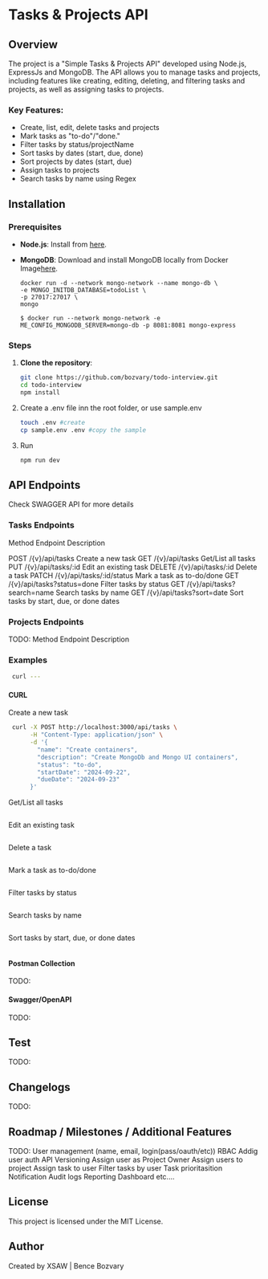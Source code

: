 # Tasks & Projects API

## Overview

The project is a "Simple Tasks & Projects API" developed using Node.js, ExpressJs and MongoDB. 
The API allows you to manage tasks and projects, including features like creating, editing, deleting, and filtering tasks and projects, as well as assigning tasks to projects.


### Key Features:
- Create, list, edit, delete tasks and projects
- Mark tasks as "to-do"/"done."
- Filter tasks by status/projectName
- Sort tasks by dates (start, due, done)
- Sort projects by dates (start, due)
- Assign tasks to projects
- Search tasks by name using Regex


## Installation

### Prerequisites
- **Node.js**: Install from [here](https://nodejs.org/).
- **MongoDB**: Download and install MongoDB locally from Docker Image[here](https://hub.docker.com/_/mongo).
	
	```
	docker run -d --network mongo-network --name mongo-db \
	-e MONGO_INITDB_DATABASE=todoList \
	-p 27017:27017 \
	mongo
	```

	```
	$ docker run --network mongo-network -e ME_CONFIG_MONGODB_SERVER=mongo-db -p 8081:8081 mongo-express
	```


### Steps

1. **Clone the repository**:
   ```bash
   git clone https://github.com/bozvary/todo-interview.git
   cd todo-interview
   npm install
   ```

2. Create a .env file inn the root folder, or use sample.env 
	```bash
   touch .env #create
   cp sample.env .env #copy the sample
   ```


3. Run
	```bash
   npm run dev
   ```

## API Endpoints

Check SWAGGER API for more details

### Tasks Endpoints
Method		Endpoint								Description

POST			/{v}/api/tasks							Create a new task
GET				/{v}/api/tasks							Get/List all tasks
PUT				/{v}/api/tasks/:id					Edit an existing task
DELETE		/{v}/api/tasks/:id					Delete a task
PATCH			/{v}/api/tasks/:id/status		Mark a task as to-do/done
GET				/{v}/api/tasks?status=done	Filter tasks by status
GET				/{v}/api/tasks?search=name	Search tasks by name
GET				/{v}/api/tasks?sort=date		Sort tasks by start, due, or done dates


### Projects Endpoints
TODO:
Method		Endpoint								Description


### Examples

  ```bash
   curl ---
   ```

#### CURL


Create a new task

  ```bash
   curl -X POST http://localhost:3000/api/tasks \
		-H "Content-Type: application/json" \
		-d '{
		  "name": "Create containers",
		  "description": "Create MongoDb and Mongo UI containers",
		  "status": "to-do",
		  "startDate": "2024-09-22",
		  "dueDate": "2024-09-23"
		}'
   ```

Get/List all tasks
   ```bash

   ```

Edit an existing task
   ```bash

   ```

Delete a task
   ```bash

   ```

Mark a task as to-do/done
   ```bash

   ```

Filter tasks by status
   ```bash

   ```

Search tasks by name
   ```bash

   ```

Sort tasks by start, due, or done dates
   ```bash

   ```

#### Postman Collection
TODO:

#### Swagger/OpenAPI
TODO:


## Test
TODO:


## Changelogs
TODO:

## Roadmap / Milestones / Additional Features
TODO:
User management (name, email, login(pass/oauth/etc))
RBAC
Addig user auth
API Versioning
Assign user as Project Owner
Assign users to project
Assign task to user
Filter tasks by user
Task prioritasition
Notification
Audit logs
Reporting 
Dashboard
etc....


## License

This project is licensed under the MIT License.


## Author
Created by XSAW | Bence Bozvary

